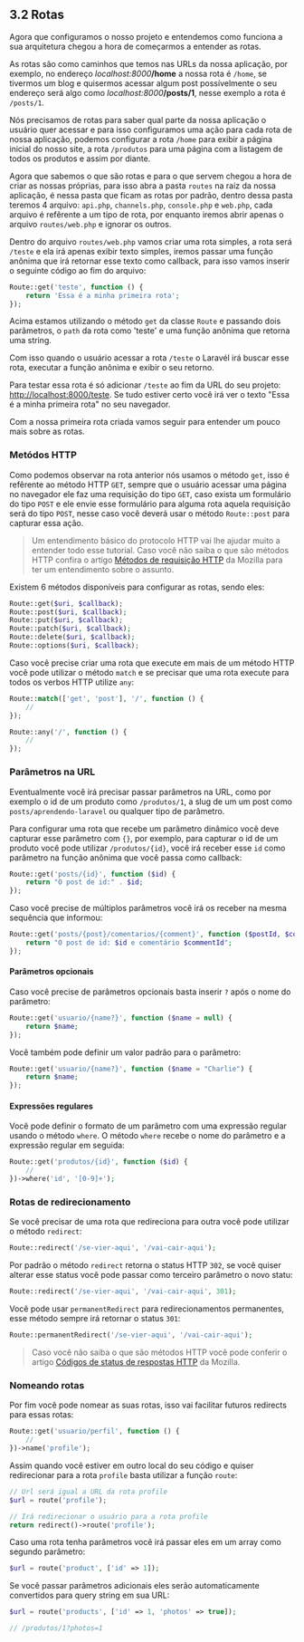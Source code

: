 ## 3.2 Rotas

Agora que configuramos o nosso projeto e entendemos como funciona a sua arquitetura chegou a hora de começarmos a entender as rotas.

As rotas são como caminhos que temos nas URLs da nossa aplicação, por exemplo, no endereço _localhost:8000_**/home** a nossa rota é `/home`, se tivermos um blog e quisermos acessar algum post possívelmente o seu endereço será algo como _localhost:8000_**/posts/1**, nesse exemplo a rota é `/posts/1`.

Nós precisamos de rotas para saber qual parte da nossa aplicação o usuário quer acessar e para isso configuramos uma ação para cada rota de nossa aplicação, podemos configurar a rota `/home` para exibir a página inicial do nosso site, a rota `/produtos` para uma página com a listagem de todos os produtos e assim por diante.

Agora que sabemos o que são rotas e para o que servem chegou a hora de criar as nossas próprias, para isso abra a pasta `routes` na raiz da nossa aplicação, é nessa pasta que ficam as rotas por padrão, dentro dessa pasta teremos 4 arquivo: `api.php`, `channels.php`, `console.php` e `web.php`, cada arquivo é refêrente a um tipo de rota, por enquanto iremos abrir apenas o arquivo `routes/web.php` e ignorar os outros.

Dentro do arquivo `routes/web.php` vamos criar uma rota simples, a rota será `/teste` e ela irá apenas exibir texto simples, iremos passar uma função anônima que irá retornar esse texto como callback, para isso vamos inserir o seguinte código ao fim do arquivo:

```php
Route::get('teste', function () {
    return 'Essa é a minha primeira rota';
});
```

Acima estamos utilizando o método `get` da classe `Route` e passando dois parâmetros, o `path` da rota como 'teste' e uma função anônima que retorna uma string.

Com isso quando o usuário acessar a rota `/teste` o Laravél irá buscar esse rota, executar a função anônima e exibir o seu retorno.

Para testar essa rota é só adicionar `/teste` ao fim da URL do seu projeto: [http://localhost:8000/teste](http://localhost:8000/teste). Se tudo estiver certo você irá ver o texto "Essa é a minha primeira rota" no seu navegador. 

Com a nossa primeira rota criada vamos seguir para entender um pouco mais sobre as rotas.

### Metódos HTTP
Como podemos observar na rota anterior nós usamos o método `get`, isso é refêrente ao método HTTP `GET`, sempre que o usuário acessar uma página no navegador ele faz uma requisição do tipo `GET`, caso exista um formulário do tipo `POST` e ele envie esse formulário para alguma rota aquela requisição será do tipo `POST`, nesse caso você deverá usar o método `Route::post` para capturar essa ação.

> Um entendimento básico do protocolo HTTP vai lhe ajudar muito a entender todo esse tutorial. Caso você não saiba o que são métodos HTTP confira o artigo [Métodos de requisição HTTP](https://developer.mozilla.org/pt-BR/docs/Web/HTTP/Methods) da Mozilla para ter um entendimento sobre o assunto.

Existem 6 métodos disponíveis para configurar as rotas, sendo eles:
```php
Route::get($uri, $callback);
Route::post($uri, $callback);
Route::put($uri, $callback);
Route::patch($uri, $callback);
Route::delete($uri, $callback);
Route::options($uri, $callback);
```

Caso você precise criar uma rota que execute em mais de um método HTTP você pode utilizar o método `match` e se precisar que uma rota execute para todos os verbos HTTP utilize `any`:


```php
Route::match(['get', 'post'], '/', function () {
    //
});

Route::any('/', function () {
    //
});
```

### Parâmetros na URL
Eventualmente você irá precisar passar parâmetros na URL, como por exemplo o id de um produto como `/produtos/1`, a slug de um um post como `posts/aprendendo-laravel` ou qualquer tipo de parâmetro.

Para configurar uma rota que recebe um parâmetro dinâmico você deve capturar esse parâmetro com `{}`, por exemplo, para capturar o id de um produto você pode utilizar `/produtos/{id}`, você irá receber esse `id` como parâmetro na função anônima que você passa como callback:

```php
Route::get('posts/{id}', function ($id) {
    return "O post de id:" . $id;
});
```

Caso você precise de múltiplos parâmetros você irá os receber na mesma sequência que informou:

```php
Route::get('posts/{post}/comentarios/{comment}', function ($postId, $commentId) {
    return "O post de id: $id e comentário $commentId";
});
```

#### Parâmetros opcionais
Caso você precise de parâmetros opcionais basta inserir `?` após o nome do parâmetro:

```php
Route::get('usuario/{name?}', function ($name = null) {
    return $name;
});
```

Você também pode definir um valor padrão para o parâmetro:

```php
Route::get('usuario/{name?}', function ($name = "Charlie") {
    return $name;
});
```

#### Expressões regulares
Você pode definir o formato de um parâmetro com uma expressão regular usando o método `where`. O método `where` recebe o nome do parâmetro e a expressão regular em seguida:

```php
Route::get('produtos/{id}', function ($id) {
    //
})->where('id', '[0-9]+');
```

### Rotas de redirecionamento
Se você precisar de uma rota que redireciona para outra você pode utilizar o método `redirect`:
```php
Route::redirect('/se-vier-aqui', '/vai-cair-aqui');
```

Por padrão o método `redirect` retorna o status HTTP `302`, se você quiser alterar esse status você pode passar como terceiro parâmetro o novo statu:
```php
Route::redirect('/se-vier-aqui', '/vai-cair-aqui', 301);
```

Você pode usar `permanentRedirect` para redirecionamentos permanentes, esse método sempre irá retornar o status `301`:
```php
Route::permanentRedirect('/se-vier-aqui', '/vai-cair-aqui');
```

> Caso você não saiba o que são métodos HTTP você pode conferir o artigo [Códigos de status de respostas HTTP](https://developer.mozilla.org/pt-BR/docs/Web/HTTP/Status) da Mozilla.

### Nomeando rotas
Por fim você pode nomear as suas rotas, isso vai facilitar futuros redirects para essas rotas:

```php
Route::get('usuario/perfil', function () {
    //
})->name('profile');
```

Assim quando você estiver em outro local do seu código e quiser redirecionar para a rota `profile` basta utilizar a função `route`:

```php
// Url será igual a URL da rota profile
$url = route('profile');

// Irá redirecionar o usuário para a rota profile
return redirect()->route('profile');
```

Caso uma rota tenha parâmetros você irá passar eles em um array como segundo parâmetro:

```php
$url = route('product', ['id' => 1]);
```

Se você passar parâmetros adicionais eles serão automaticamente convertidos para query string em sua URL:

```php
$url = route('products', ['id' => 1, 'photos' => true]);

// /produtos/1?photos=1
```